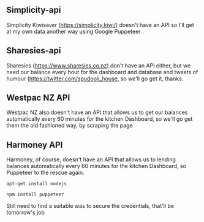 ## Simplicity-api
Simplicity Kiwisaver (https://simplicity.kiwi/) doesn't have an API so I'll get at my own data another way using Google Puppeteer

## Sharesies-api
Sharesies (https://www.sharesies.co.nz) don't have an API either, but we need our balance every hour for the dashboard and database and tweets of humour (https://twitter.com/spudooli_house, so we'll go get it, thanks. 

## Westpac NZ API
Westpac NZ also doesn't have an API that allows us to get our balances automatically every 60 minutes for the kitchen Dashboard, so we'll go get them the old fashioned way, by scraping the page

## Harmoney API
Harmoney, of course, doesn't have an API that allows us to lending balances automatically every 60 minutes for the kitchen Dashboard, so Puppeteer to the rescue again.

```apt-get install nodejs```

```npm install puppeteer```


Still need to find a suitable was to secure the credentials, that'll be tomorrow's job


